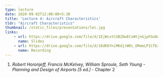 ```yaml
---
type: lecture
date: 2020-09-02T12:00:00+5:30
title: 'Lecture 4: Aircraft Characteristics'
tldr: "Aircraft Characteristics"
thumbnail: /static_files/presentations/lec.jpg
links: 
    - url: https://drive.google.com/file/d/1EjWcxtCGB2DwECxWtjnGjpFGoDAIio04/view?usp=sharing
      name: Slides
    - url: https://drive.google.com/file/d/16dK6YniMKdjrW0i_DRmeLP1Cfb3QQ27L/view?usp=sharing
      name: Recording
---
```

1. *Robert Horonjeff, Francis McKelvey, William Sproule, Seth Young - Planning and Design of Airports [5 ed.]* - Chapter 2